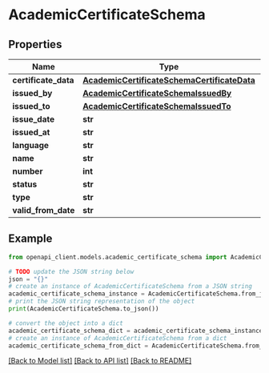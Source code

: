 # AcademicCertificateSchema


## Properties

Name | Type | Description | Notes
------------ | ------------- | ------------- | -------------
**certificate_data** | [**AcademicCertificateSchemaCertificateData**](AcademicCertificateSchemaCertificateData.md) |  | 
**issued_by** | [**AcademicCertificateSchemaIssuedBy**](AcademicCertificateSchemaIssuedBy.md) |  | 
**issued_to** | [**AcademicCertificateSchemaIssuedTo**](AcademicCertificateSchemaIssuedTo.md) |  | 
**issue_date** | **str** |  | 
**issued_at** | **str** |  | 
**language** | **str** |  | 
**name** | **str** |  | 
**number** | **int** |  | 
**status** | **str** |  | 
**type** | **str** |  | 
**valid_from_date** | **str** |  | 

## Example

```python
from openapi_client.models.academic_certificate_schema import AcademicCertificateSchema

# TODO update the JSON string below
json = "{}"
# create an instance of AcademicCertificateSchema from a JSON string
academic_certificate_schema_instance = AcademicCertificateSchema.from_json(json)
# print the JSON string representation of the object
print(AcademicCertificateSchema.to_json())

# convert the object into a dict
academic_certificate_schema_dict = academic_certificate_schema_instance.to_dict()
# create an instance of AcademicCertificateSchema from a dict
academic_certificate_schema_from_dict = AcademicCertificateSchema.from_dict(academic_certificate_schema_dict)
```
[[Back to Model list]](../README.md#documentation-for-models) [[Back to API list]](../README.md#documentation-for-api-endpoints) [[Back to README]](../README.md)


